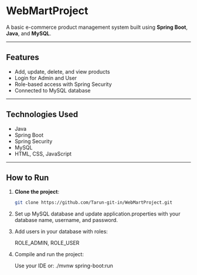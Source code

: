 # WebMartProject

A basic e-commerce product management system built using **Spring Boot**, **Java**, and **MySQL**.

---

## Features

- Add, update, delete, and view products
- Login for Admin and User
- Role-based access with Spring Security
- Connected to MySQL database

---

## Technologies Used

- Java
- Spring Boot
- Spring Security
- MySQL
- HTML, CSS, JavaScript

---

## How to Run

1. **Clone the project**:

   ```bash
   git clone https://github.com/Tarun-git-in/WebMartProject.git
   
2. Set up MySQL database and update application.properties with your database name, username, and password.

3. Add users in your database with roles:

     ROLE_ADMIN, 
     ROLE_USER

4. Compile and run the project:

     Use your IDE or:
    ./mvnw spring-boot:run
   
